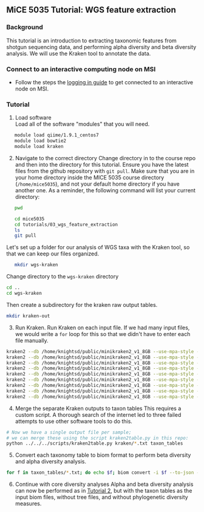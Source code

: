 ## MiCE 5035 Tutorial: WGS feature extraction

### Background
This tutorial is an introduction to extracting taxonomic features from shotgun sequencing data, and 
performing alpha diversity and beta diversity analysis. We will use the Kraken tool to annotate the data.

### Connect to an interactive computing node on MSI
- Follow the steps the [logging in guide](../../logging_in.md) to get connected to an interactive node on MSI.

### Tutorial

1. Load software  
 Load all of the software "modules" that you will need.
 ```bash
    module load qiime/1.9.1_centos7
    module load bowtie2
    module load kraken
 ```
 
2. Navigate to the correct directory
Change directory in to the course repo and then into the directory for this tutorial. Ensure you have the latest files from the github repository with `git pull`.
Make sure that you are in your home directory inside the MICE 5035 course directory (`/home/mice5035`), and not your default home directory if you have another one. As a reminder, the following command will list your current directory:
 ```bash
    pwd
 ```
 ```bash
    cd mice5035
    cd tutorials/03_wgs_feature_extraction
    ls
    git pull
 ```

Let's set up a folder for our analysis of WGS taxa with the Kraken tool, so that we can keep our files organized.
 ```bash
    mkdir wgs-kraken
 ```

Change directory to the `wgs-kraken` directory
```bash
cd ..
cd wgs-kraken
```

Then create a subdirectory for the kraken raw output tables.
```bash
mkdir kraken-out
```

3. Run Kraken.
Run Kraken on each input file. If we had many input files, we would write a `for` loop for this so that we didn't have to enter each file manually.

```bash
kraken2 --db /home/knightsd/public/minikraken2_v1_8GB --use-mpa-style --output tmp --report kraken-out/CS.079.txt --use-names ../../01_preprocessing/wgs-output/CS.079.S37.001.fa.fna
kraken2 --db /home/knightsd/public/minikraken2_v1_8GB --use-mpa-style --output tmp --report kraken-out/CS.145.txt --use-names  ../../01_preprocessing/wgs-output/CS.145.S1.001.fa.fna
kraken2 --db /home/knightsd/public/minikraken2_v1_8GB --use-mpa-style --output tmp --report kraken-out/CS.146.txt --use-names  ../../01_preprocessing/wgs-output/CS.146.S12.001.fa.fna 
kraken2 --db /home/knightsd/public/minikraken2_v1_8GB --use-mpa-style --output tmp --report kraken-out/CS.165.txt --use-names  ../../01_preprocessing/wgs-output/CS.165.S59.001.fa.fna 
kraken2 --db /home/knightsd/public/minikraken2_v1_8GB --use-mpa-style --output tmp --report kraken-out/CS.166.txt --use-names  ../../01_preprocessing/wgs-output/CS.165.S59.001.fa.fna 
kraken2 --db /home/knightsd/public/minikraken2_v1_8GB --use-mpa-style --output tmp --report kraken-out/CS.222.txt --use-names  ../../01_preprocessing/wgs-output/CS.222.S15.001.fa.fna
kraken2 --db /home/knightsd/public/minikraken2_v1_8GB --use-mpa-style --output tmp --report kraken-out/T.CS.008.txt --use-names  ../../01_preprocessing/wgs-output/T.CS.008.S40.001.fa.fna
kraken2 --db /home/knightsd/public/minikraken2_v1_8GB --use-mpa-style --output tmp --report kraken-out/T.CS.018.txt --use-names  ../../01_preprocessing/wgs-output/T.CS.018.S17.001.fa.fna
kraken2 --db /home/knightsd/public/minikraken2_v1_8GB --use-mpa-style --output tmp --report kraken-out/T.CS.030.txt --use-names  ../../01_preprocessing/wgs-output/T.CS.030.S84.001.fa.fna
```

4. Merge the separate Kraken outputs to taxon tables
This requires a custom script. A thorough search of the internet led to three failed attempts to use other software tools to do this.

```bash
# Now we have a single output file per sample;
# we can merge these using the script kraken2table.py in this repo:
python ../../../scripts/kraken2table.py kraken/*.txt taxon_tables
```

5. Convert each taxonomy table to biom format to perform beta diversity and alpha diversity analysis.
```bash
for f in taxon_tables/*.txt; do echo $f; biom convert -i $f --to-json -o `dirname $f`/`basename $f .txt`.biom --process-obs-metadata taxonomy; done
```

6. Continue with core diversity analyses
Alpha and beta diversity analysis can now be performed as in [Tutorial 2](../02_16s_feature_extraction), but with the taxon tables as the input biom files, without tree files, and without phylogenetic diversity measures.


